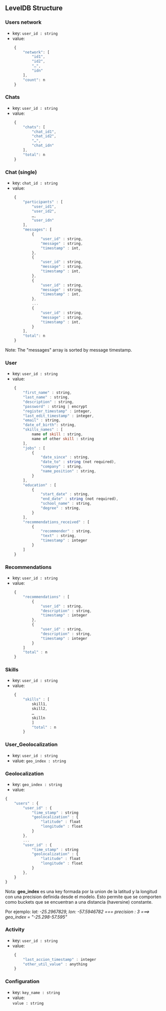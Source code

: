 ## LevelDB Structure


### Users network
- key: 
	`user_id : string`
- value:
```javascript
	{
		"network": [ 
			"id1",
			"id2",
			"…",
			"idn"
		],
		"count": n
	}
```

### Chats
- key: 
	`user_id : string`
- value:
```javascript
	{
		"chats": [
			"chat_id1",
			"chat_id2",
			"…",
			"chat_idn"
		],
		"total": n
	}
```


### Chat (single)
- key: 
	`chat_id : string`
- value:
```javascript
	{	
		"participants" : [
			"user_id1",
			"user_id2",
			…,
			"user_idn"
		],
		"messages": [
			{
				"user_id" : string,
				"message" : string,
				"timestamp" : int,	
			},
			{
				"user_id" : string,
				"message" : string,
				"timestamp" : int,
			},
			{
				"user_id" : string,
				"message" : string,
				"timestamp" : int,	
			},
			...
			{
				"user_id" : string,
				"message" : string,
				"timestamp" : int,
			}
		],
		"total": n
	}
```
Note: The "messages" array is sorted by message timestamp.



### User

- key:
	`user_id : string`
- value:
```javascript
	{	
		"first_name" : string,
		"last_name" : string,
		"description" : string,
		"password" : string | encrypt
		"register_timestamp" : integer,
		"last_edit_timestamp" : integer,
		"email" : string,
		"date_of_birth": string,
		"skills_names" : [
			name of skill : string,
			name of other skill : string
		],
		"jobs" : [
			{
				"date_since" : string,
				"date_to" : string (not required),
				"company" : string,
				"name_position" : string,
			}
		],
		"education" : [
			{
				"start_date" : string,
				"end_date" : string (not required),
				"school_name" : string,
				"degree" : string,
			}
		],
		"recommendations_received" : [
			{
				"recommender" : string,
				"text" : string,
				"timestamp" : integer 
			}
		]
	}
```

### Recommendations

- key: 
	`user_id : string`
- value:
```javascript
	{	
		"recommendations" : [
			{ 
				"user_id" : string,
				"description" : string,
				"timestamp" : integer 
			},
			{ 
				"user_id" : string,
				"description" : string,
				"timestamp" : integer 
			}
		]
		"total" : n
	}
```




### Skills
- key:
	`user_id : string`
- value:
```javascript
	{	
		"skills" : [
			skill1,
			skill2,
			…
			skilln
	        ]
	        "total" : n
        }
```

### User_Geolocalization
- key:
	`user_id : string`
- value:
	`geo_index : string`

### Geolocalization
- key:
	`geo_index : string`
- value:
```javascript
{
	"users" : {
		"user_id" : {
			"time_stamp" : string
			"geolocalization" : {
				"latitude" : float
				"longitude" : float
			}
		},
		...
		"user_id" : {
			"time_stamp" : string
			"geolocalization" : {
				"latitude" : float
				"longitude" : float
			}
		},
	}
}
```

</b>Nota: **geo_index** es una key formada por la union de la latitud y la longitud con una precision definida desde el modelo. 
Esto permite que se comporten como buckets que se encuentran a una distancia (haversine) constante.

Por ejemplo:
*lat: -25.2967829, lon: -57.5946782 === precision : 3 ===> geo_index = "-25.298-57.595"*


### Activity
- key: 
	`user_id : string`
- value:
```javascript
	{	
		"last_accion_timestamp" : integer
		"other_util_value" : anything
	}
```




### Configuration
- key:
	`key_name : string`
- value: 	
	`value : string`


